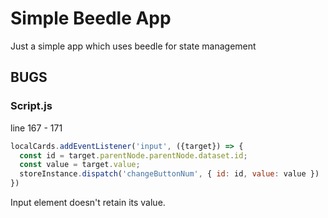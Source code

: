 # Simple Beedle App

Just a simple app which uses beedle for state management

## BUGS

### Script.js
line 167 - 171

```js
localCards.addEventListener('input', ({target}) => {
  const id = target.parentNode.parentNode.dataset.id;
  const value = target.value;
  storeInstance.dispatch('changeButtonNum', { id: id, value: value })
})
```
Input element doesn't retain its value.